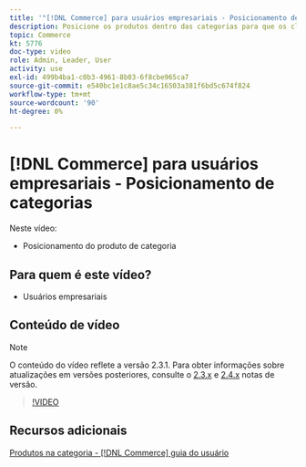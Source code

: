 ```yaml
---
title: '"[!DNL Commerce] para usuários empresariais - Posicionamento de categorias"'
description: Posicione os produtos dentro das categorias para que os clientes vejam os produtos na parte superior que você deseja que eles vejam.
topic: Commerce
kt: 5776
doc-type: video
role: Admin, Leader, User
activity: use
exl-id: 499b4ba1-c0b3-4961-8b03-6f8cbe965ca7
source-git-commit: e540bc1e1c8ae5c34c16503a381f6bd5c674f824
workflow-type: tm+mt
source-wordcount: '90'
ht-degree: 0%

---
```


# [!DNL Commerce] para usuários empresariais - Posicionamento de categorias

Neste vídeo:

- Posicionamento do produto de categoria

## Para quem é este vídeo?

- Usuários empresariais

## Conteúdo de vídeo

>[!NOTE]
>
>O conteúdo do vídeo reflete a versão 2.3.1. Para obter informações sobre atualizações em versões posteriores, consulte o [ 2.3.x](https://devdocs.magento.com/guides/v2.3/release-notes/bk-release-notes.html) e [2.4.x](https://devdocs.magento.com/guides/v2.4/release-notes/bk-release-notes.html) notas de versão.

>[!VIDEO](https://video.tv.adobe.com/v/36187?quality=12&learn=on)

## Recursos adicionais

[Produtos na categoria - [!DNL Commerce] guia do usuário](https://docs.magento.com/user-guide/catalog/categories-category-products.html)
